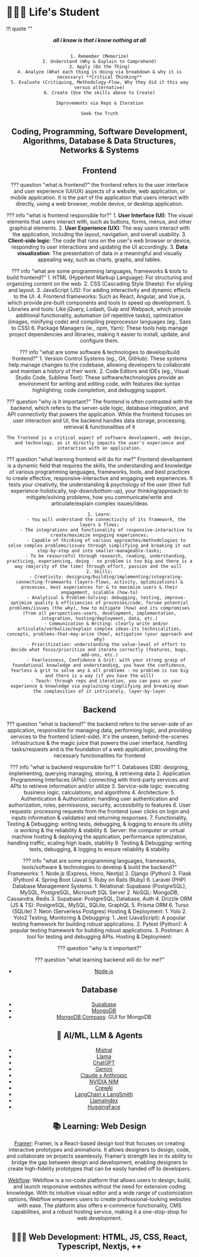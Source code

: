 # 🧑🏽‍🎓 Life's Student

!!! quote ""
    <center>***all i know is that i know nothing at all***
           

``` title="📖 How to become an Expert"

1. Remember (Memorize)
2. Understand (Why & Explain to Comprehend)
3. Apply (Do the Thing)
4. Analyze (What each thing is doing via breakdown & why it is necessary) **Critical Thinking**
5. Evaluate (Critiquing, Methodology-Flow, Why they did it this way versus alternative)
6. Create (Use the skills above to Create)

``` 

``` title=""
Improvements via Reps & Iteration

Seek the Truth
```


## Coding, Programming, Software Development, Algorithms, Database & Data Structures, Networks & Systems


## Frontend
??? question "what is frontend?"
    the frontend refers to the user interface and user experience (UI/UX) aspects of a website, web application, or mobile application. It is the part of the application that users interact with directly, using a web browser, mobile device, or desktop application.

??? info "what is frontend responsible for?"
    1. **User Interface (UI)**: The visual elements that users interact with, such as buttons, forms, menus, and other graphical elements.
    2. **User Experience (UX)**: The way users interact with the application, including the layout, navigation, and overall usability.
    3. **Client-side logic**: The code that runs on the user's web browser or device, responding to user interactions and updating the UI accordingly.
    3. **Data visualization**: The presentation of data in a meaningful and visually appealing way, such as charts, graphs, and tables.

??? info "what are some programming languages, frameworks & tools to build frontend?"
    1. HTML (Hypertext Markup Language): For structuring and organizing content on the web.
    2. CSS (Cascading Style Sheets): For styling and layout.
    3. JavaScript (JS): For adding interactivity and dynamic effects to the UI.
    4. Frontend frameworks: Such as React, Angular, and Vue.js, which provide pre-built components and tools to speed up development.
    5. Libraries and tools: Like jQuery, Lodash, Gulp and Webpack, which provide additional functionality, automation (of repetitive tasks), optimization (images, minifying code) and compiling preprocessor languages (eg., Sass to CSS)
    6. Package Managers (ie., npm, Yarn): These tools help manage project dependencies and libraries, making it easier to install, update, and configure them.

??? info "what are some software & technologies to develop/build frontend?"
    1. Version Control Systems (eg., Git, GitHub): These systems help manage changes to the codebase, allowing developers to collaborate and maintain a history of their work.
    2. Code Editors and IDEs (eg., Visual Studio Code, Sublime Text): These software/technologies provide an environment for writing and editing code, with features like syntax highlighting, code completion, and debugging support.

??? question "why is it important?"
    The frontend is often contrasted with the backend, which refers to the server-side logic, database integration, and API connectivity that powers the application. While the frontend focuses on user interaction and UI, the backend handles data storage, processing, retrieval & functionalities of it

    The frontend is a critical aspect of software development, web design, and technology, as it directly impacts the user's experience and interaction with an application.

??? question "what learning frontend will do for me?"
    Frontend development is a dynamic field that requires the skills, the understanding and knowledge of various programming languages, frameworks, tools, and best practices to create effective, responsive-interactive and engaging web experiences. It tests your creativity, the understanding & psychology of the user (their full experience-holistically, top-down/bottom-up), your thinking/approach to mitigate/solving problems, how you communicate/write and articulate/explain complex issues/ideas 

    1. Learn:
         - You will understand the connectivity of its framework, the layers & flows;
         - The integrations and functionality of responsive-interactive to create/maximize engaging experiences;
         - Capable of thinking of various approaches/methodologies to solve complex problems/issues through simplifying and breaking it out step-by-step and into smaller-manageable-tasks;
         - To be resourceful through research, reading, understanding, practicing, experiencing, doing - no problem is too big and there is a way (majority of the time) through effort, passion and the will 
    2. Skills:
         - Creativity: designing/building/implementing/integrating-connecting-frameworks (layers-flows, activity, optimizations) & processes, best experiences for & to maximize users & their engagement, scalable (how-to)
         - Analytical & Problem-Solving: debugging, testing, improve-optimize quality & efficiencies of processes/code, forsee potential problems/issues (the why), how to mitigate (how) and its compromises (from all perspectives-users, development, implementation, integration, hosting/deployment, data, etc.)
         - Communication & Writing: clearly write and/or articulate/verbalize/explain complex ideas-its technicalities, concepts, problems-that-may-arise (how), mitigation (your approach and why)
         - Prioritization: understanding the value-level of effort to decide what focus/prioritize and iterate correctly (features, bugs, add-ons, etc.)
         - Fearlessness, Confidence & Grit: with your strong grasp of foundational knowledge and understanding, you have the confidence, fearless & grit to solve any & all problems - no problem is too big and there is a way (if you have the will)
         - Teach: through reps and iteration, you can pass on your experience & knowledge via explaining-simplifying and breaking down the complexities of it intricately, layer-by-layer


## Backend
??? question "what is backend?"
    the backend refers to the server-side of an application, responsible for managing data, performing logic, and providing services to the frontend (client-side). It's the unseen, behind-the-scenes infrastructure & the magic juice that powers the user interface, handling tasks/requests and is the foundation of a web application, providing the necessary functionalities for frontend

??? info "what is backend responsible for?"
    1. Databases (DB): designing, implementing, querying managing, storing, & retrieving data
    2. Application Programming Interfaces (APIs): connecting with third-party services and APIs to retrieve information and/or utilize
    3. Service-side logic: executing business logic, calculations, and algorithms
    4. Architecture: 
    5. Authentication & Authorization: handling user authentication and authorization, roles, permissions, security, accessibility to features
    6. User requests: processing requests from the frontend (user clicks on login and inputs information & validates) and returning responses.
    7. Functionality, Testing & Debugging: writing tests, debugging, & logging to ensure its utility is working & the reliability & stability
    8. Server: the computer or virtual machine hosting & deploying the application, performance optimization, handling traffic, scaling high loads, stability
    9. Testing & Debugging: writing tests, debugging, & logging to ensure reliability & stability

??? info "what are some programming languages, frameworks, tools/software & technologies to develop & build the backend?" 
    Frameworks:
    1. Node.js (Express, Hono, Nextjs)
    2. Django (Python)
    3. Flask (Python)
    4. Spring Boot (Java)
    5. Ruby on Rails (Ruby)
    6. Laravel (PHP)
    Database Management Systems: 
       1. Relational: Supabase (PostgreSQL), MySQL, PostgreSQL, Microsoft SQL Server
       2. NoSQL: MongoDB, Cassandra, Redis
       3. Supabase: PostgreSQL, Database, Auth
       4. Drizzle ORM (JS & TS): PostgreSQL, MySQL, SQLite, GraphQL
       5. Prisma ORM 
       6. Turso (SQLite)
       7. Neon (Serverless Postgres)
    Hosting & Deployment:
        1. Yolo
        2. Yolo2
    Testing, Monitoring & Debugging:
      1. Jest (JavaScript): A popular testing framework for building robust applications.
      2. Pytest (Python): A popular testing framework for building robust applications.
      3. Postman: A tool for testing and debugging APIs.
    Hosting & Deployment:

??? question "why is it important?"

??? question "what learning backend will do for me?"
    
- [Node.js](https://nodejs.org/en)


## Database
- [Supabase](https://supabase.com/)
- [MongoDB](https://www.mongodb.com/)
- [MongoDB Compass](https://www.mongodb.com/products/tools/compass): GUI for MongoDB


## 🤖 AI/ML, LLM & Agents
- [Mistral](https://mistral.ai/)
- [Llama](https://llama.meta.com/)
- [ChatGPT](https://chatgpt.com/)
- [Gemini](https://gemini.google.com/)
- [Claude x Anthropic](https://claude.ai/)
- [NVIDIA NIM](https://build.nvidia.com/explore/discover)
- [CrewAI](https://www.crewai.com/)
- [LangChain x LangSmith](https://www.langchain.com/)
- [LlamaIndex](https://www.llamaindex.ai/)
- [HuggingFace](https://huggingface.co/)


## 📚 Learning: Web Design

[Framer](https://www.framer.com/): Framer, is a React-based design tool that focuses on creating interactive prototypes and animations. It allows designers to design, code, and collaborate on projects seamlessly. Framer’s strength lies in its ability to bridge the gap between design and development, enabling designers to create high-fidelity prototypes that can be easily handed off to developers.

[Webflow](https://webflow.com/): Webflow is a no-code platform that allows users to design, build, and launch responsive websites without the need for extensive coding knowledge. With its intuitive visual editor and a wide range of customization options, Webflow empowers users to create professional-looking websites with ease. The platform also offers e-commerce functionality, CMS capabilities, and a robust hosting service, making it a one-stop-shop for web development.


## 🧑🏾‍💻 Web Development: HTML, JS, CSS, React, Typescript, Nextjs, ++